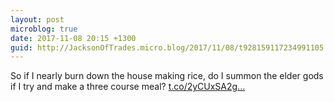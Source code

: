 ```yaml
---
layout: post
microblog: true
date: 2017-11-08 20:15 +1300
guid: http://JacksonOfTrades.micro.blog/2017/11/08/t928159117234991105.html
---
```

So if I nearly burn down the house making rice, do I summon the elder gods if I try and make a three course meal? [t.co/2yCUxSA2g...](https://t.co/2yCUxSA2gH)
